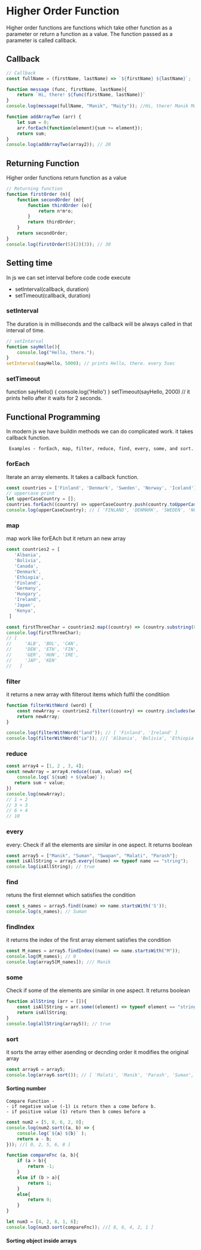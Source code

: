 # Higher Order Function
Higher order functions are functions which take other function as a parameter or return a function as a value. The function passed as a parameter is called callback.

## Callback
```js
// Callback 
const fullName = (firstName, lastName) => `${firstName} ${lastName}`;

function message (func, firstName, lastName){
    return `Hi, there! ${func(firstName, lastName)}`
}
console.log(message(fullName, "Manik", "Maity")); //Hi, there! Manik Maity
```
```js
function addArrayTwo (arr) {
    let sum = 0;
    arr.forEach(function(element){sum += element});
    return sum;
}
console.log(addArrayTwo(array2)); // 20
```

## Returning Function 
Higher order functions return function as a value​
```js
// Returning function 
function firstOrder (n){
    function secondOrder (m){
        function thirdOrder (o){
            return n*m*o;
        }
        return thirdOrder;
    }
    return secondOrder;
}
console.log(firstOrder(5)(2)(3)); // 30
```

## Setting time
In js we can set interval before  code code execute
- setInterval(callback, duration)
- setTimeout(callback, duration)


### setInterval
The duration is in milliseconds and the callback will be always called in that interval of time.
```js
// setInterval
function sayHello(){
    console.log("Hello, there.");
}
setInterval(sayHello, 5000); // prints Hello, there. every 5sec
```

### setTimeout
function sayHello() {
  console.log('Hello')
}
setTimeout(sayHello, 2000) // it prints hello after it waits for 2 seconds.

## Functional Programming
In modern js we have buildin methods we can do complicated work. it takes callback function.
```
 Examples - forEach, map, filter, reduce, find, every, some, and sort.
```

### forEach
 Iterate an array elements. It takes a callback function.
 ```js
 const countries = ['Finland', 'Denmark', 'Sweden', 'Norway', 'Iceland']
// uppercase print 
let upperCaseCountry = [];
countries.forEach((country) => upperCaseCountry.push(country.toUpperCase()));
console.log(upperCaseCountry); // [ 'FINLAND', 'DENMARK', 'SWEDEN', 'NORWAY', 'ICELAND' ]
 ```

### map
 map work like forEAch but it return an new array
 ```js
 const countries2 = [
    'Albania',
    'Bolivia',
    'Canada',
    'Denmark',
    'Ethiopia',
    'Finland',
    'Germany',
    'Hungary',
    'Ireland',
    'Japan',
    'Kenya',
  ]
  ```
 ```js
 const firstThreeChar = countries2.map((country) => (country.substring(0, 3)).toUpperCase());
console.log(firstThreeChar);
// [
//     'ALB', 'BOL', 'CAN',
//     'DEN', 'ETH', 'FIN',
//     'GER', 'HUN', 'IRE',
//     'JAP', 'KEN'
//   ]
```

### filter
it  returns a new array with filterout items which fulfil the conditiion
```js
function filterWithWord (word) {
    const newArray = countries2.filter((country) => country.includes(word));
    return newArray;
}

console.log(filterWithWord("land")); // [ 'Finland', 'Ireland' ]
console.log(filterWithWord("ia")); //[ 'Albania', 'Bolivia', 'Ethiopia' ]
```

### reduce
```js
const array4 = [1, 2 , 3, 4];
const newArray = array4.reduce((sum, value) =>{
    console.log(`${sum} + ${value}`);
   return sum + value;
})
console.log(newArray);
// 1 + 2
// 3 + 3
// 6 + 4
// 10
```
### every
every: Check if all the elements are similar in one aspect. It returns boolean
```js
const array5 = ["Manik", "Suman", "Swapan", "Malati", "Parash"];
const isAllString = array5.every((name) => typeof name == "string");
console.log(isAllString); // true
```

### find 
retuns the first elemnet which satisfies the condition
```js
const s_names = array5.find((name) => name.startsWith('S'));
console.log(s_names); // Suman
```
### findIndex
it returns the index of the first array element satisfies the condition 
```js
const M_names = array5.findIndex((name) => name.startsWith("M"));
console.log(M_names); // 0
console.log(array5[M_names]); /// Manik
```

### some
Check if some of the elements are similar in one aspect. It returns boolean 
```js
function allString (arr = []){
    const isAllString = arr.some((element) => typeof element == "string");
    return isAllString;
}
console.log(allString(array5)); // true
```

### sort
it sorts the array either asending or decnding order
it modifies the original array
```js
const array6 = array5;
console.log(array6.sort()); // [ 'Malati', 'Manik', 'Parash', 'Suman', 'Swapan' ]
```
#### Sorting number
```
Compare Function - 
- if negative value (-1) is return then a come before b. 
- if positive value (1) return then b comes before a
```
```js
const num2 = [5, 8, 6, 2, 0];
console.log(num2.sort((a, b) => {
    console.log(`${a} ${b}` );
    return a - b;
})); //[ 0, 2, 5, 6, 8 ]

function compareFnc (a, b){
    if (a > b){
        return -1;
    }
    else if (b > a){
        return 1;
    }
    else{
        return 0;
    }
}

let num3 = [4, 2, 8, 1, 6];
console.log(num3.sort(compareFnc)); //[ 8, 6, 4, 2, 1 ]
```

#### Sorting object inside arrays

